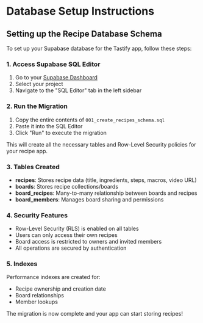 # Database Setup Instructions

## Setting up the Recipe Database Schema

To set up your Supabase database for the Tastify app, follow these steps:

### 1. Access Supabase SQL Editor

1. Go to your [Supabase Dashboard](https://supabase.com/dashboard)
2. Select your project
3. Navigate to the "SQL Editor" tab in the left sidebar

### 2. Run the Migration

1. Copy the entire contents of `001_create_recipes_schema.sql`
2. Paste it into the SQL Editor
3. Click "Run" to execute the migration

This will create all the necessary tables and Row-Level Security policies for your recipe app.

### 3. Tables Created

- **recipes**: Stores recipe data (title, ingredients, steps, macros, video URL)
- **boards**: Stores recipe collections/boards
- **board_recipes**: Many-to-many relationship between boards and recipes
- **board_members**: Manages board sharing and permissions

### 4. Security Features

- Row-Level Security (RLS) is enabled on all tables
- Users can only access their own recipes
- Board access is restricted to owners and invited members
- All operations are secured by authentication

### 5. Indexes

Performance indexes are created for:
- Recipe ownership and creation date
- Board relationships
- Member lookups

The migration is now complete and your app can start storing recipes!
